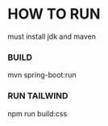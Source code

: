 # HOW TO RUN
must install jdk and maven

### BUILD 
mvn spring-boot:run

### RUN TAILWIND
npm run build:css
